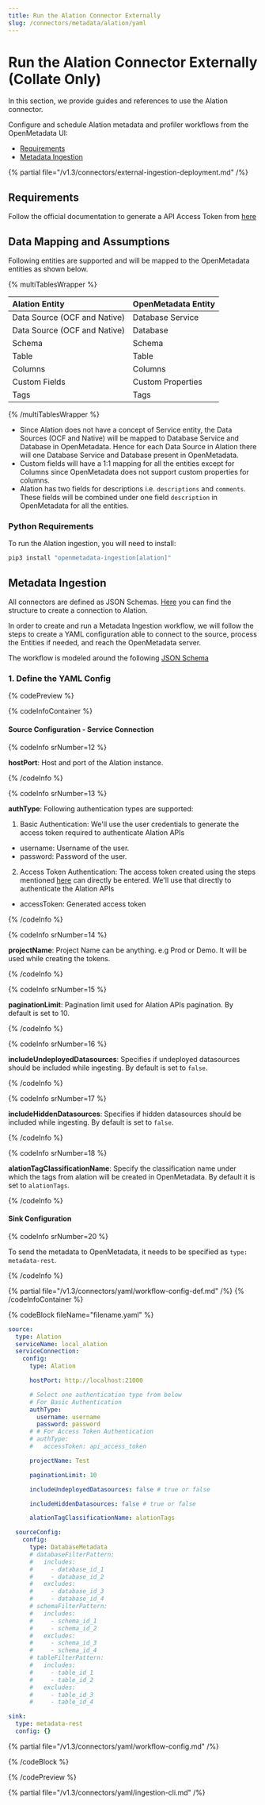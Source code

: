 ```yaml
---
title: Run the Alation Connector Externally
slug: /connectors/metadata/alation/yaml
---
```


# Run the Alation Connector Externally (Collate Only)

In this section, we provide guides and references to use the Alation connector.

Configure and schedule Alation metadata and profiler workflows from the OpenMetadata UI:

- [Requirements](#requirements)
- [Metadata Ingestion](#metadata-ingestion)


{% partial file="/v1.3/connectors/external-ingestion-deployment.md" /%}

## Requirements

Follow the official documentation to generate a API Access Token from [here](https://developer.alation.com/dev/docs/authentication-into-alation-apis)

## Data Mapping and Assumptions

Following entities are supported and will be mapped to the OpenMetadata entities as shown below.

{% multiTablesWrapper %}

| Alation Entity               | OpenMetadata Entity          |
| :----------------------------| :--------------------------- |
| Data Source (OCF and Native) | Database Service             |
| Data Source (OCF and Native) | Database                     |
| Schema                       | Schema                       |
| Table                        | Table                        |
| Columns                      | Columns                      |
| Custom Fields                | Custom Properties            |
| Tags                         | Tags                         |

{% /multiTablesWrapper %}

- Since Alation does not have a concept of Service entity, the Data Sources (OCF and Native) will be mapped to Database Service and Database in OpenMetadata. Hence for each Data Source in Alation there will one Database Service and Database present in OpenMetadata.
- Custom fields will have a 1:1 mapping for all the entities except for Columns since OpenMetadata does not support custom properties for columns.
- Alation has two fields for descriptions i.e. `descriptions` and `comments`. These fields will be combined under one field `description` in OpenMetadata for all the entities.


### Python Requirements

To run the Alation ingestion, you will need to install:

```bash
pip3 install "openmetadata-ingestion[alation]"
```

## Metadata Ingestion

All connectors are defined as JSON Schemas.
[Here](https://github.com/open-metadata/OpenMetadata/blob/main/openmetadata-spec/src/main/resources/json/schema/entity/services/connections/metadata/alationConnection.json)
you can find the structure to create a connection to Alation.

In order to create and run a Metadata Ingestion workflow, we will follow
the steps to create a YAML configuration able to connect to the source,
process the Entities if needed, and reach the OpenMetadata server.

The workflow is modeled around the following
[JSON Schema](https://github.com/open-metadata/OpenMetadata/blob/main/openmetadata-spec/src/main/resources/json/schema/metadataIngestion/workflow.json)

### 1. Define the YAML Config

{% codePreview %}

{% codeInfoContainer %}

#### Source Configuration - Service Connection

{% codeInfo srNumber=12 %}

**hostPort**: Host and port of the Alation instance.

{% /codeInfo %}

{% codeInfo srNumber=13 %}

**authType**: Following authentication types are supported:
1. Basic Authentication:
We'll use the user credentials to generate the access token required to authenticate Alation APIs
- username: Username of the user.
- password: Password of the user.

2. Access Token Authentication:
The access token created using the steps mentioned [here](https://developer.alation.com/dev/docs/authentication-into-alation-apis#create-via-ui) can directly be entered. We'll use that directly to authenticate the Alation APIs
- accessToken: Generated access token

{% /codeInfo %}

{% codeInfo srNumber=14 %}

**projectName**: Project Name can be anything. e.g Prod or Demo. It will be used while creating the tokens.

{% /codeInfo %}

{% codeInfo srNumber=15 %}

**paginationLimit**: Pagination limit used for Alation APIs pagination. By default is set to 10.

{% /codeInfo %}

{% codeInfo srNumber=16 %}

**includeUndeployedDatasources**: Specifies if undeployed datasources should be included while ingesting. By default is set to `false`.

{% /codeInfo %}

{% codeInfo srNumber=17 %}

**includeHiddenDatasources**: Specifies if hidden datasources should be included while ingesting. By default is set to `false`.

{% /codeInfo %}

{% codeInfo srNumber=18 %}

**alationTagClassificationName**: Specify the classification name under which the tags from alation will be created in OpenMetadata. By default it is set to `alationTags`.

{% /codeInfo %}

#### Sink Configuration

{% codeInfo srNumber=20 %}

To send the metadata to OpenMetadata, it needs to be specified as `type: metadata-rest`.

{% /codeInfo %}

{% partial file="/v1.3/connectors/yaml/workflow-config-def.md" /%}
{% /codeInfoContainer %}

{% codeBlock fileName="filename.yaml" %}

```yaml
source:
  type: Alation
  serviceName: local_alation
  serviceConnection:
    config:
      type: Alation
```
```yaml {% srNumber=12 %}
      hostPort: http://localhost:21000
```
```yaml {% srNumber=13 %}
      # Select one authentication type from below
      # For Basic Authentication
      authType:
        username: username
        password: password
      # # For Access Token Authentication
      # authType:
      #   accessToken: api_access_token
```
```yaml {% srNumber=14 %}
      projectName: Test
```
```yaml {% srNumber=15 %}
      paginationLimit: 10
```
```yaml {% srNumber=16 %}
      includeUndeployedDatasources: false # true or false
```
```yaml {% srNumber=17 %}
      includeHiddenDatasources: false # true or false
```
```yaml {% srNumber=18 %}
      alationTagClassificationName: alationTags
```
```yaml {% srNumber=19 %}
  sourceConfig:
    config:
      type: DatabaseMetadata
      # databaseFilterPattern:
      #   includes:
      #     - database_id_1
      #     - database_id_2
      #   excludes:
      #     - database_id_3
      #     - database_id_4
      # schemaFilterPattern:
      #   includes:
      #     - schema_id_1
      #     - schema_id_2
      #   excludes:
      #     - schema_id_3
      #     - schema_id_4
      # tableFilterPattern:
      #   includes:
      #     - table_id_1
      #     - table_id_2
      #   excludes:
      #     - table_id_3
      #     - table_id_4
```
```yaml {% srNumber=20 %}
sink:
  type: metadata-rest
  config: {}
```

{% partial file="/v1.3/connectors/yaml/workflow-config.md" /%}

{% /codeBlock %}

{% /codePreview %}

{% partial file="/v1.3/connectors/yaml/ingestion-cli.md" /%}
